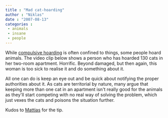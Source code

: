 ```yaml
---
title : "Mad cat-hoarding"
author : "Niklas"
date : "2007-08-13"
categories : 
 - animals
 - insane
 - people
---
```


While [compulsive hoarding](http://en.wikipedia.org/wiki/Compulsive_hoarding) is often confined to things, some people hoard animals. The video clip below shows a person who has hoarded 130 cats in her two-room apartment. Horrific. Beyond damaged, but then again, this woman is too sick to realise it and do something about it.

All one can do is keep an eye out and be quick about notifying the proper authorities about it. As cats are territorial by nature, many argue that keeping more than one cat in an apartment isn't really good for the animals as they'll start competing with no real way of solving the problem, which just vexes the cats and poisons the situation further.

 Kudos to [Mattias](http://melm.tumblr.com) for the tip.
